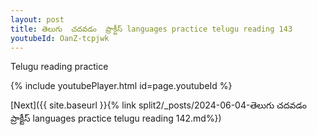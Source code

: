 ```yaml
---
layout: post
title: తెలుగు  చదవడం  ప్రాక్టీస్ languages practice telugu reading 143
youtubeId: OanZ-tcpjwk
---
```

 
 
Telugu reading practice
 
 
 
 
 


{% include youtubePlayer.html id=page.youtubeId %}
 
[Next]({{ site.baseurl }}{% link  split2/_posts/2024-06-04-తెలుగు  చదవడం  ప్రాక్టీస్ languages practice telugu reading 142.md%})
 
